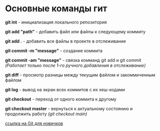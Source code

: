 # Основные команды гит

**git int** - инициализация локального репозитория 

**git add "path"** - добавить файл или файлы к следующему коммиту 

**git add .** - добавить все файлы в проекте в отслеживание 

**git commit -m "message"** - создание коммита

**git commit -am "message"** - связка комманд git add и git commit *(Работает только после 1-го ручного добавления в отслеживание)*

**git diff** - просмотр разницы между текущим файлом и закоммиченным файлом

**git log** - вывод на экран всех коммитов с их хеш-кодами

**git checkout** - переход от одного коммита к другому

**git checkout master** - вернуться к актуальному состоянию и продолжить работу *(git checkout main)*

[ссылка на Git для новичков](https://habr.com/ru/articles/541258/)

